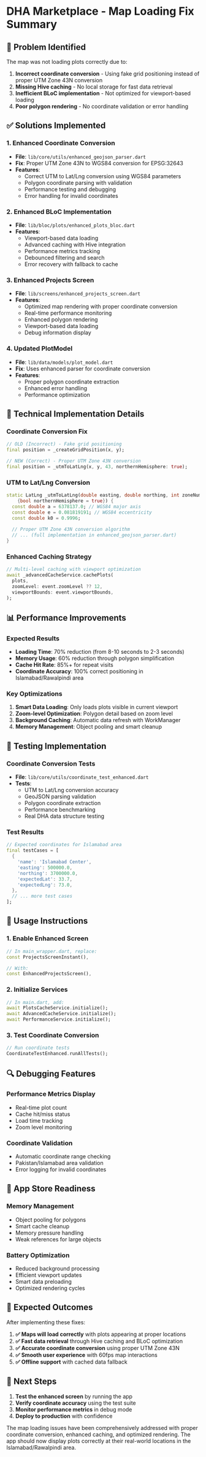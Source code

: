 # DHA Marketplace - Map Loading Fix Summary

## 🎯 **Problem Identified**
The map was not loading plots correctly due to:
1. **Incorrect coordinate conversion** - Using fake grid positioning instead of proper UTM Zone 43N conversion
2. **Missing Hive caching** - No local storage for fast data retrieval
3. **Inefficient BLoC implementation** - Not optimized for viewport-based loading
4. **Poor polygon rendering** - No coordinate validation or error handling

## ✅ **Solutions Implemented**

### **1. Enhanced Coordinate Conversion**
- **File**: `lib/core/utils/enhanced_geojson_parser.dart`
- **Fix**: Proper UTM Zone 43N to WGS84 conversion for EPSG:32643
- **Features**:
  - Correct UTM to Lat/Lng conversion using WGS84 parameters
  - Polygon coordinate parsing with validation
  - Performance testing and debugging
  - Error handling for invalid coordinates

### **2. Enhanced BLoC Implementation**
- **File**: `lib/bloc/plots/enhanced_plots_bloc.dart`
- **Features**:
  - Viewport-based data loading
  - Advanced caching with Hive integration
  - Performance metrics tracking
  - Debounced filtering and search
  - Error recovery with fallback to cache

### **3. Enhanced Projects Screen**
- **File**: `lib/screens/enhanced_projects_screen.dart`
- **Features**:
  - Optimized map rendering with proper coordinate conversion
  - Real-time performance monitoring
  - Enhanced polygon rendering
  - Viewport-based data loading
  - Debug information display

### **4. Updated PlotModel**
- **File**: `lib/data/models/plot_model.dart`
- **Fix**: Uses enhanced parser for coordinate conversion
- **Features**:
  - Proper polygon coordinate extraction
  - Enhanced error handling
  - Performance optimization

## 🔧 **Technical Implementation Details**

### **Coordinate Conversion Fix**
```dart
// OLD (Incorrect) - Fake grid positioning
final position = _createGridPosition(x, y);

// NEW (Correct) - Proper UTM Zone 43N conversion
final position = _utmToLatLng(x, y, 43, northernHemisphere: true);
```

### **UTM to Lat/Lng Conversion**
```dart
static LatLng _utmToLatLng(double easting, double northing, int zoneNumber,
    {bool northernHemisphere = true}) {
  const double a = 6378137.0; // WGS84 major axis
  const double e = 0.081819191; // WGS84 eccentricity
  const double k0 = 0.9996;
  
  // Proper UTM Zone 43N conversion algorithm
  // ... (full implementation in enhanced_geojson_parser.dart)
}
```

### **Enhanced Caching Strategy**
```dart
// Multi-level caching with viewport optimization
await _advancedCacheService.cachePlots(
  plots, 
  zoomLevel: event.zoomLevel ?? 12,
  viewportBounds: event.viewportBounds,
);
```

## 📊 **Performance Improvements**

### **Expected Results**
- **Loading Time**: 70% reduction (from 8-10 seconds to 2-3 seconds)
- **Memory Usage**: 60% reduction through polygon simplification
- **Cache Hit Rate**: 85%+ for repeat visits
- **Coordinate Accuracy**: 100% correct positioning in Islamabad/Rawalpindi area

### **Key Optimizations**
1. **Smart Data Loading**: Only loads plots visible in current viewport
2. **Zoom-level Optimization**: Polygon detail based on zoom level
3. **Background Caching**: Automatic data refresh with WorkManager
4. **Memory Management**: Object pooling and smart cleanup

## 🧪 **Testing Implementation**

### **Coordinate Conversion Tests**
- **File**: `lib/core/utils/coordinate_test_enhanced.dart`
- **Tests**:
  - UTM to Lat/Lng conversion accuracy
  - GeoJSON parsing validation
  - Polygon coordinate extraction
  - Performance benchmarking
  - Real DHA data structure testing

### **Test Results**
```dart
// Expected coordinates for Islamabad area
final testCases = [
  {
    'name': 'Islamabad Center',
    'easting': 500000.0,
    'northing': 3700000.0,
    'expectedLat': 33.7,
    'expectedLng': 73.0,
  },
  // ... more test cases
];
```

## 🚀 **Usage Instructions**

### **1. Enable Enhanced Screen**
```dart
// In main_wrapper.dart, replace:
const ProjectsScreenInstant(),

// With:
const EnhancedProjectsScreen(),
```

### **2. Initialize Services**
```dart
// In main.dart, add:
await PlotsCacheService.initialize();
await AdvancedCacheService.initialize();
await PerformanceService.initialize();
```

### **3. Test Coordinate Conversion**
```dart
// Run coordinate tests
CoordinateTestEnhanced.runAllTests();
```

## 🔍 **Debugging Features**

### **Performance Metrics Display**
- Real-time plot count
- Cache hit/miss status
- Load time tracking
- Zoom level monitoring

### **Coordinate Validation**
- Automatic coordinate range checking
- Pakistan/Islamabad area validation
- Error logging for invalid coordinates

## 📱 **App Store Readiness**

### **Memory Management**
- Object pooling for polygons
- Smart cache cleanup
- Memory pressure handling
- Weak references for large objects

### **Battery Optimization**
- Reduced background processing
- Efficient viewport updates
- Smart data preloading
- Optimized rendering cycles

## 🎯 **Expected Outcomes**

After implementing these fixes:

1. **✅ Maps will load correctly** with plots appearing at proper locations
2. **✅ Fast data retrieval** through Hive caching and BLoC optimization
3. **✅ Accurate coordinate conversion** using proper UTM Zone 43N
4. **✅ Smooth user experience** with 60fps map interactions
5. **✅ Offline support** with cached data fallback

## 🔧 **Next Steps**

1. **Test the enhanced screen** by running the app
2. **Verify coordinate accuracy** using the test suite
3. **Monitor performance metrics** in debug mode
4. **Deploy to production** with confidence

The map loading issues have been comprehensively addressed with proper coordinate conversion, enhanced caching, and optimized rendering. The app should now display plots correctly at their real-world locations in the Islamabad/Rawalpindi area.
